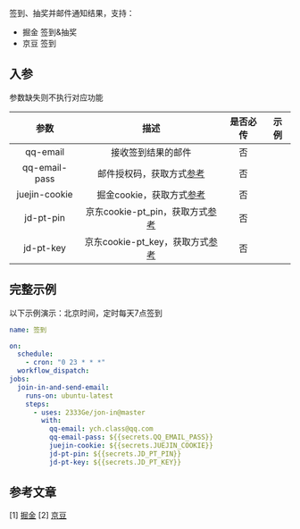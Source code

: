 签到、抽奖并邮件通知结果，支持：

- 掘金 签到&抽奖
- 京豆 签到

## 入参

参数缺失则不执行对应功能

 |     参数      |                   描述                    | 是否必传 | 示例  |
 | :-----------: | :---------------------------------------: | :------: | :---: |
 |   qq-email    |            接收签到结果的邮件             |    否    |       |
 | qq-email-pass |    邮件授权码，获取方式[参考][juejin]     |    否    |       |
 | juejin-cookie |    掘金cookie，获取方式[参考][juejin]     |    否    |       |
 |   jd-pt-pin   | 京东cookie-pt_pin，获取方式[参考][jindou] |    否    |       |
 |   jd-pt-key   | 京东cookie-pt_key，获取方式[参考][jindou] |    否    |       |
     
## 完整示例

以下示例演示：北京时间，定时每天7点签到

```yml
name: 签到

on:
  schedule:
    - cron: "0 23 * * *"
  workflow_dispatch:
jobs:
  join-in-and-send-email:
    runs-on: ubuntu-latest
    steps:
      - uses: 2333Ge/jon-in@master
        with:
          qq-email: ych.class@qq.com
          qq-email-pass: ${{secrets.QQ_EMAIL_PASS}}
          juejin-cookie: ${{secrets.JUEJIN_COOKIE}}
          jd-pt-pin: ${{secrets.JD_PT_PIN}}
          jd-pt-key: ${{secrets.JD_PT_KEY}}

```

## 参考文章

[1] [掘金][juejin]
[2] [京豆][jindou]

[juejin]:https://juejin.cn/post/7041495891388743716
[jindou]:https://segmentfault.com/a/1190000041786477